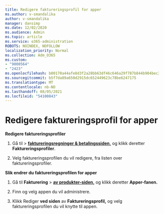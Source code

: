 ```yaml
---
title: Redigere faktureringsprofil for apper
ms.author: v-smandalika
author: v-smandalika
manager: dansimp
ms.date: 12/02/2020
ms.audience: Admin
ms.topic: article
ms.service: o365-administration
ROBOTS: NOINDEX, NOFOLLOW
localization_priority: Normal
ms.collection: Adm_O365
ms.custom:
- "9000564"
- "2423"
ms.openlocfilehash: b00170a44afe8d3f2a28bb63df46c646a29f787b844b904bec3b3006fefba300
ms.sourcegitcommit: b5f7da89a650d2915dc652449623c78be6247175
ms.translationtype: MT
ms.contentlocale: nb-NO
ms.lasthandoff: 08/05/2021
ms.locfileid: "54100843"
---
```

# <a name="edit-billing-profile-for-apps"></a>Redigere faktureringsprofil for apper

**Redigere faktureringsprofiler**

1. Gå til   >  **[faktureringsregninger & betalingssiden,](https://go.microsoft.com/fwlink/p/?linkid=848039)** og klikk deretter **Faktureringsprofiler**.

2. Velg faktureringsprofilen du vil redigere, fra listen over faktureringsprofiler.

**Slik endrer du faktureringsprofilen for apper**

1. Gå til **Fakturering**  >  **[av produkter-siden,](https://go.microsoft.com/fwlink/p/?linkid=842054)** og klikk deretter **Apper-fanen.**

2. Finn og velg appen du vil administrere.  

3. Klikk Rediger **ved siden** av **Faktureringsprofil,** og velg faktureringsprofilen du vil knytte til appen.